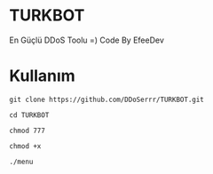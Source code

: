 # TURKBOT
En Güçlü DDoS Toolu =) Code By EfeeDev



# Kullanım 
```git clone https://github.com/DDoSerrr/TURKBOT.git```

```cd TURKBOT```

```chmod 777```

```chmod +x```

```./menu```

